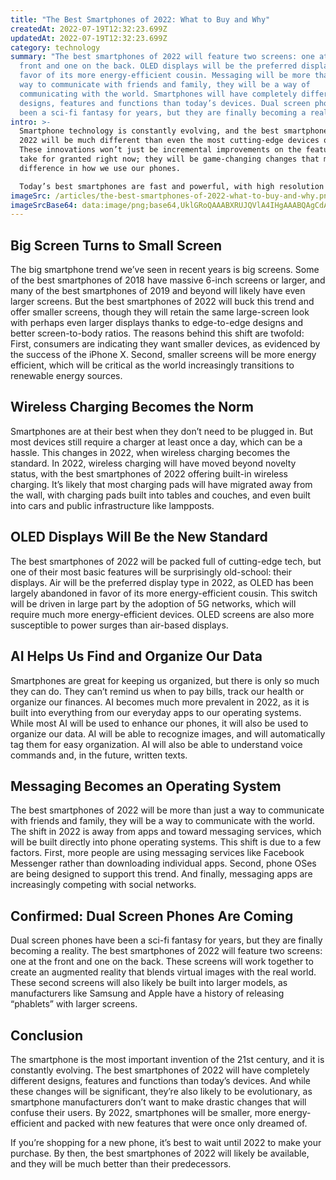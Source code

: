 ```yaml
---
title: "The Best Smartphones of 2022: What to Buy and Why"
createdAt: 2022-07-19T12:32:23.699Z
updatedAt: 2022-07-19T12:32:23.699Z
category: technology
summary: "The best smartphones of 2022 will feature two screens: one at the
  front and one on the back. OLED displays will be the preferred display type in
  favor of its more energy-efficient cousin. Messaging will be more than just a
  way to communicate with friends and family, they will be a way of
  communicating with the world. Smartphones will have completely different
  designs, features and functions than today’s devices. Dual screen phones have
  been a sci-fi fantasy for years, but they are finally becoming a reality."
intro: >-
  Smartphone technology is constantly evolving, and the best smartphones of
  2022 will be much different than even the most cutting-edge devices of today.
  These innovations won’t just be incremental improvements on the features we
  take for granted right now; they will be game-changing changes that make a big
  difference in how we use our phones.

  Today’s best smartphones are fast and powerful, with high resolution cameras, long battery life, crisp displays and more. But by 2022, these devices may seem almost Stone Age in comparison to what comes after them. Read on to learn about some of the biggest upcoming changes in smartphone tech, along with details about which models you should consider buying if you’re shopping for a new phone in 2022.
imageSrc: /articles/the-best-smartphones-of-2022-what-to-buy-and-why.png
imageSrcBase64: data:image/png;base64,UklGRoQAAABXRUJQVlA4IHgAAABQAgCdASoKAAoAAUAmJbACdLoAAxoFXtibWtAA/t4+xINOYqvjdt2+4fEybSTClZWfht2J9WZ+2Tuc3ue/+o/In6DrnJwuzvy/aYriKr0BKpI0gUd11VUj/5cVcb+97zv+lo/E3hOH7av/7VYLtiNfww51crREAAA=
---
```


## Big Screen Turns to Small Screen

The big smartphone trend we’ve seen in recent years is big screens. Some of the best smartphones of 2018 have massive 6-inch screens or larger, and many of the best smartphones of 2019 and beyond will likely have even larger screens.
But the best smartphones of 2022 will buck this trend and offer smaller screens, though they will retain the same large-screen look with perhaps even larger displays thanks to edge-to-edge designs and better screen-to-body ratios.
The reasons behind this shift are twofold: First, consumers are indicating they want smaller devices, as evidenced by the success of the iPhone X. Second, smaller screens will be more energy efficient, which will be critical as the world increasingly transitions to renewable energy sources.

## Wireless Charging Becomes the Norm

Smartphones are at their best when they don’t need to be plugged in. But most devices still require a charger at least once a day, which can be a hassle.
This changes in 2022, when wireless charging becomes the standard.
In 2022, wireless charging will have moved beyond novelty status, with the best smartphones of 2022 offering built-in wireless charging. It’s likely that most charging pads will have migrated away from the wall, with charging pads built into tables and couches, and even built into cars and public infrastructure like lampposts.

## OLED Displays Will Be the New Standard

The best smartphones of 2022 will be packed full of cutting-edge tech, but one of their most basic features will be surprisingly old-school: their displays.
Air will be the preferred display type in 2022, as OLED has been largely abandoned in favor of its more energy-efficient cousin.
This switch will be driven in large part by the adoption of 5G networks, which will require much more energy-efficient devices. OLED screens are also more susceptible to power surges than air-based displays.

## AI Helps Us Find and Organize Our Data

Smartphones are great for keeping us organized, but there is only so much they can do. They can’t remind us when to pay bills, track our health or organize our finances.
AI becomes much more prevalent in 2022, as it is built into everything from our everyday apps to our operating systems.
While most AI will be used to enhance our phones, it will also be used to organize our data. AI will be able to recognize images, and will automatically tag them for easy organization. AI will also be able to understand voice commands and, in the future, written texts.

## Messaging Becomes an Operating System

The best smartphones of 2022 will be more than just a way to communicate with friends and family, they will be a way to communicate with the world.
The shift in 2022 is away from apps and toward messaging services, which will be built directly into phone operating systems.
This shift is due to a few factors. First, more people are using messaging services like Facebook Messenger rather than downloading individual apps. Second, phone OSes are being designed to support this trend.
And finally, messaging apps are increasingly competing with social networks.

## Confirmed: Dual Screen Phones Are Coming

Dual screen phones have been a sci-fi fantasy for years, but they are finally becoming a reality. The best smartphones of 2022 will feature two screens: one at the front and one on the back.
These screens will work together to create an augmented reality that blends virtual images with the real world.
These second screens will also likely be built into larger models, as manufacturers like Samsung and Apple have a history of releasing “phablets” with larger screens.

## Conclusion

The smartphone is the most important invention of the 21st century, and it is constantly evolving. The best smartphones of 2022 will have completely different designs, features and functions than today’s devices.
And while these changes will be significant, they’re also likely to be evolutionary, as smartphone manufacturers don’t want to make drastic changes that will confuse their users.
By 2022, smartphones will be smaller, more energy-efficient and packed with new features that were once only dreamed of.

If you’re shopping for a new phone, it’s best to wait until 2022 to make your purchase. By then, the best smartphones of 2022 will likely be available, and they will be much better than their predecessors.
